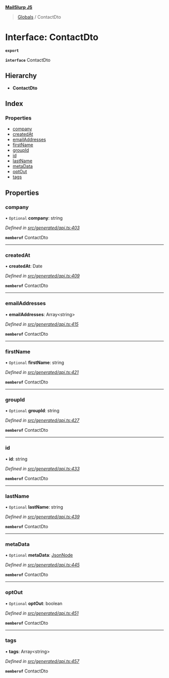**[MailSlurp JS](../README.md)**

> [Globals](../README.md) / ContactDto

# Interface: ContactDto

**`export`** 

**`interface`** ContactDto

## Hierarchy

* **ContactDto**

## Index

### Properties

* [company](contactdto.md#company)
* [createdAt](contactdto.md#createdat)
* [emailAddresses](contactdto.md#emailaddresses)
* [firstName](contactdto.md#firstname)
* [groupId](contactdto.md#groupid)
* [id](contactdto.md#id)
* [lastName](contactdto.md#lastname)
* [metaData](contactdto.md#metadata)
* [optOut](contactdto.md#optout)
* [tags](contactdto.md#tags)

## Properties

### company

• `Optional` **company**: string

*Defined in [src/generated/api.ts:403](https://github.com/mailslurp/mailslurp-client/blob/c83a162/src/generated/api.ts#L403)*

**`memberof`** ContactDto

___

### createdAt

•  **createdAt**: Date

*Defined in [src/generated/api.ts:409](https://github.com/mailslurp/mailslurp-client/blob/c83a162/src/generated/api.ts#L409)*

**`memberof`** ContactDto

___

### emailAddresses

•  **emailAddresses**: Array\<string>

*Defined in [src/generated/api.ts:415](https://github.com/mailslurp/mailslurp-client/blob/c83a162/src/generated/api.ts#L415)*

**`memberof`** ContactDto

___

### firstName

• `Optional` **firstName**: string

*Defined in [src/generated/api.ts:421](https://github.com/mailslurp/mailslurp-client/blob/c83a162/src/generated/api.ts#L421)*

**`memberof`** ContactDto

___

### groupId

• `Optional` **groupId**: string

*Defined in [src/generated/api.ts:427](https://github.com/mailslurp/mailslurp-client/blob/c83a162/src/generated/api.ts#L427)*

**`memberof`** ContactDto

___

### id

•  **id**: string

*Defined in [src/generated/api.ts:433](https://github.com/mailslurp/mailslurp-client/blob/c83a162/src/generated/api.ts#L433)*

**`memberof`** ContactDto

___

### lastName

• `Optional` **lastName**: string

*Defined in [src/generated/api.ts:439](https://github.com/mailslurp/mailslurp-client/blob/c83a162/src/generated/api.ts#L439)*

**`memberof`** ContactDto

___

### metaData

• `Optional` **metaData**: [JsonNode](jsonnode.md)

*Defined in [src/generated/api.ts:445](https://github.com/mailslurp/mailslurp-client/blob/c83a162/src/generated/api.ts#L445)*

**`memberof`** ContactDto

___

### optOut

• `Optional` **optOut**: boolean

*Defined in [src/generated/api.ts:451](https://github.com/mailslurp/mailslurp-client/blob/c83a162/src/generated/api.ts#L451)*

**`memberof`** ContactDto

___

### tags

•  **tags**: Array\<string>

*Defined in [src/generated/api.ts:457](https://github.com/mailslurp/mailslurp-client/blob/c83a162/src/generated/api.ts#L457)*

**`memberof`** ContactDto
